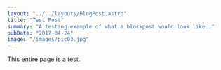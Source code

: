 ```yaml
---
layout: "../../layouts/BlogPost.astro"
title: "Test Post"
summary: "A testing example of what a blockpost would look like.."
pubDate: "2017-04-24"
image: "/images/pic03.jpg"
---
```


This entire page is a test.
